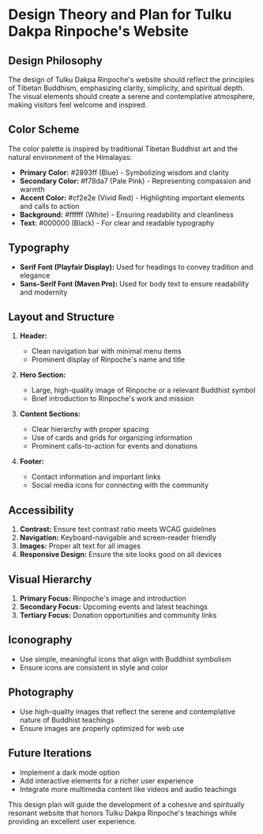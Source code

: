 # Design Theory and Plan for Tulku Dakpa Rinpoche's Website

## Design Philosophy

The design of Tulku Dakpa Rinpoche's website should reflect the principles of Tibetan Buddhism, emphasizing clarity, simplicity, and spiritual depth. The visual elements should create a serene and contemplative atmosphere, making visitors feel welcome and inspired.

## Color Scheme

The color palette is inspired by traditional Tibetan Buddhist art and the natural environment of the Himalayas:

- **Primary Color:** #2893ff (Blue) - Symbolizing wisdom and clarity
- **Secondary Color:** #f78da7 (Pale Pink) - Representing compassion and warmth
- **Accent Color:** #cf2e2e (Vivid Red) - Highlighting important elements and calls to action
- **Background:** #ffffff (White) - Ensuring readability and cleanliness
- **Text:** #000000 (Black) - For clear and readable typography

## Typography

- **Serif Font (Playfair Display):** Used for headings to convey tradition and elegance
- **Sans-Serif Font (Maven Pro):** Used for body text to ensure readability and modernity

## Layout and Structure

1. **Header:**
   - Clean navigation bar with minimal menu items
   - Prominent display of Rinpoche's name and title

2. **Hero Section:**
   - Large, high-quality image of Rinpoche or a relevant Buddhist symbol
   - Brief introduction to Rinpoche's work and mission

3. **Content Sections:**
   - Clear hierarchy with proper spacing
   - Use of cards and grids for organizing information
   - Prominent calls-to-action for events and donations

4. **Footer:**
   - Contact information and important links
   - Social media icons for connecting with the community

## Accessibility

1. **Contrast:** Ensure text contrast ratio meets WCAG guidelines
2. **Navigation:** Keyboard-navigable and screen-reader friendly
3. **Images:** Proper alt text for all images
4. **Responsive Design:** Ensure the site looks good on all devices

## Visual Hierarchy

1. **Primary Focus:** Rinpoche's image and introduction
2. **Secondary Focus:** Upcoming events and latest teachings
3. **Tertiary Focus:** Donation opportunities and community links

## Iconography

- Use simple, meaningful icons that align with Buddhist symbolism
- Ensure icons are consistent in style and color

## Photography

- Use high-quality images that reflect the serene and contemplative nature of Buddhist teachings
- Ensure images are properly optimized for web use

## Future Iterations

- Implement a dark mode option
- Add interactive elements for a richer user experience
- Integrate more multimedia content like videos and audio teachings

This design plan will guide the development of a cohesive and spiritually resonant website that honors Tulku Dakpa Rinpoche's teachings while providing an excellent user experience.